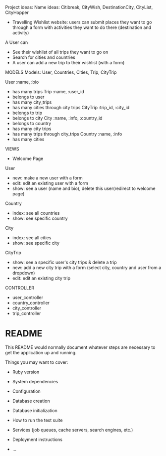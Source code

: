 Project ideas:
Name ideas: Citibreak, CityWish, DestinationCity, CityList, CityHopper

- Travelling Wishlist website: users can submit places they want to go through a form with activities they want to do there (destination and activity)


A User can
- See their wishlist of all trips they want to go on
- Search for cities and countries
- A user can add a new trip to their wishlist (with a form)

MODELS
Models: User, Countries, Cities, Trip, CityTrip

User :name, :bio
 - has many trips
Trip :name, :user_id
 - belongs to user
 - has many city_trips
 - has many cities through city trips
CityTrip :trip_id, :city_id
 - belongs to trip
 - belongs to city
City :name, :info, :country_id
 - belongs to country
 - has many city trips
 - has many trips through city_trips
Country :name, :info
 - has many cities


VIEWS
- Welcome Page

User
- new: make a new user with a form
- edit: edit an existing user with a form
- show: see a user (name and bio), delete this user(redirect to welcome page)

Country
- index: see all countries
- show: see specific country

City
- index: see all cities
- show: see specific city

CityTrip
- show: see a specific user's city trips & delete a trip
- new: add a new city trip with a form (select city, country and user from a dropdown)
- edit: edit an existing city trip

CONTROLLER
- user_controller
- country_controller
- city_controller
- trip_controller

# README

This README would normally document whatever steps are necessary to get the
application up and running.

Things you may want to cover:

* Ruby version

* System dependencies

* Configuration

* Database creation

* Database initialization

* How to run the test suite

* Services (job queues, cache servers, search engines, etc.)

* Deployment instructions

* ...
